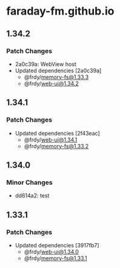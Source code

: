 # faraday-fm.github.io

## 1.34.2

### Patch Changes

- 2a0c39a: WebView host
- Updated dependencies [2a0c39a]
  - @frdy/memory-fs@1.33.3
  - @frdy/web-ui@1.34.2

## 1.34.1

### Patch Changes

- Updated dependencies [2f43eac]
  - @frdy/web-ui@1.34.1
  - @frdy/memory-fs@1.33.2

## 1.34.0

### Minor Changes

- dd614a2: test

## 1.33.1

### Patch Changes

- Updated dependencies [3917fb7]
  - @frdy/web-ui@1.34.0
  - @frdy/memory-fs@1.33.1
